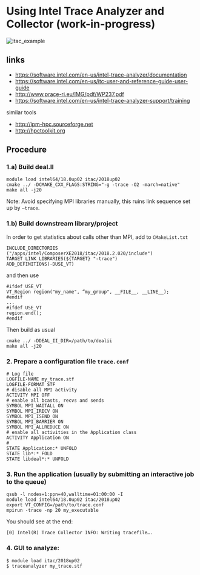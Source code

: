 # Using Intel Trace Analyzer and Collector (work-in-progress)

![itac_example](https://user-images.githubusercontent.com/8023934/41157662-df8546e2-6b26-11e8-8fd2-1ad69ea56605.png)

##  links

- https://software.intel.com/en-us/intel-trace-analyzer/documentation 
- https://software.intel.com/en-us/itc-user-and-reference-guide-user-guide 
- http://www.prace-ri.eu/IMG/pdf/WP237.pdf 
- https://software.intel.com/en-us/intel-trace-analyzer-support/training

similar tools
- http://ipm-hpc.sourceforge.net
- http://hpctoolkit.org

## Procedure

### 1.a) Build deal.II

```
module load intel64/18.0up02 itac/2018up02
cmake ../ -DCMAKE_CXX_FLAGS:STRING="-g -trace -O2 -march=native"
make all -j20
```

Note: Avoid specifying MPI libraries manually, this ruins link sequence set up by `–trace`.

### 1.b) Build downstream library/project

In order to get statistics about calls other than MPI, add to `CMakeList.txt`
```
INCLUDE_DIRECTORIES ("/apps/intel/ComposerXE2018/itac/2018.2.020/include")
TARGET_LINK_LIBRARIES(${TARGET} "-trace")
ADD_DEFINITIONS(-DUSE_VT)
```
and then use
```
#ifdef USE_VT
VT_Region region("my_name", “my_group", __FILE__, __LINE__);
#endif
...
#ifdef USE_VT
region.end();
#endif
```
Then build as usual
```
cmake ../ -DDEAL_II_DIR=/path/to/dealii
make all -j20
```

### 2. Prepare a configuration file  `trace.conf`
```
# Log file
LOGFILE-NAME my_trace.stf
LOGFILE-FORMAT STF
# disable all MPI activity
ACTIVITY MPI OFF
# enable all bcasts, recvs and sends
SYMBOL MPI_WAITALL ON
SYMBOL MPI_IRECV ON
SYMBOL MPI_ISEND ON
SYMBOL MPI_BARRIER ON
SYMBOL MPI_ALLREDUCE ON
# enable all activities in the Application class 
ACTIVITY Application ON
# 
STATE Application:* UNFOLD
STATE lib*:* FOLD
STATE libdeal*:* UNFOLD
```

### 3. Run the application (usually by submitting an interactive job to the queue)

```
qsub -l nodes=1:ppn=40,walltime=01:00:00 -I
module load intel64/18.0up02 itac/2018up02
export VT_CONFIG=/path/to/trace.conf
mpirun -trace -np 20 my_executable
```

You should see at the end: 
```
[0] Intel(R) Trace Collector INFO: Writing tracefile….
```

### 4. GUI to analyze:
```
$ module load itac/2018up02
$ traceanalyzer my_trace.stf
```